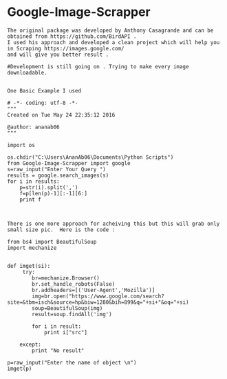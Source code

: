 # Google-Image-Scrapper

    The original package was developed by Anthony Casagrande and can be obtained from https://github.com/BirdAPI .
    I used his approach and developed a clean project which will help you in Scraping https://images.google.com/  
    and will give you better result . 
    
    #Development is still going on . Trying to make every image downloadable.


    One Basic Example I used 

    # -*- coding: utf-8 -*-
    """
    Created on Tue May 24 22:35:12 2016

    @author: ananab06
    """

    import os

    os.chdir("C:\Users\AnanAb06\Documents\Python Scripts")
    from Google-Image-Scrapper import google
    s=raw_input("Enter Your Query ")
    results = google.search_images(s)
    for i in results:
        p=str(i).split(',')
        f=p[len(p)-1][:-1][6:]
        print f
    
    
    
    There is one more approach for acheiving this but this will grab only small size pic.  Here is the code :

    from bs4 import BeautifulSoup
    import mechanize


    def imget(si):
         try:
            br=mechanize.Browser()
            br.set_handle_robots(False)
            br.addheaders=[('User-Agent','Mozilla')]
            img=br.open("https://www.google.com/search?site=&tbm=isch&source=hp&biw=1280&bih=899&q="+si+"&oq="+si)
            soup=BeautifulSoup(img)
            result=soup.findAll('img')
        
            for i in result:
                print i["src"]
        
        except:
            print "No result"
        
    p=raw_input("Enter the name of object \n")
    imget(p)
